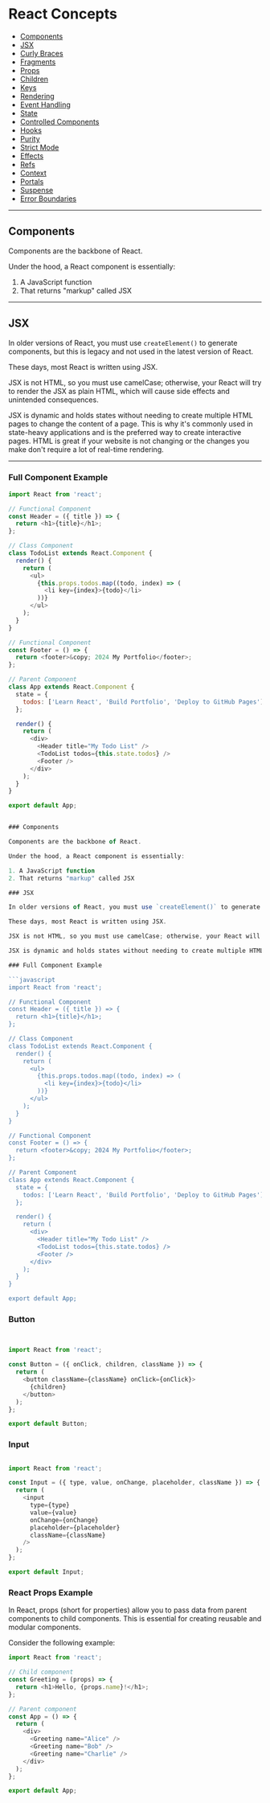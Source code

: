# React Concepts

- [Components](#components)
- [JSX](#jsx)
- [Curly Braces](#curly-braces)
- [Fragments](#fragments)
- [Props](#props)
- [Children](#children)
- [Keys](#keys)
- [Rendering](#rendering)
- [Event Handling](#event-handling)
- [State](#state)
- [Controlled Components](#controlled-components)
- [Hooks](#hooks)
- [Purity](#purity)
- [Strict Mode](#strict-mode)
- [Effects](#effects)
- [Refs](#refs)
- [Context](#context)
- [Portals](#portals)
- [Suspense](#suspense)
- [Error Boundaries](#error-boundaries)

---

## Components

Components are the backbone of React. 

Under the hood, a React component is essentially:

1. A JavaScript function 
2. That returns "markup" called JSX

---

## JSX

In older versions of React, you must use `createElement()` to generate components, but this is legacy and not used in the latest version of React.

These days, most React is written using JSX. 

JSX is not HTML, so you must use camelCase; otherwise, your React will try to render the JSX as plain HTML, which will cause side effects and unintended consequences. 

JSX is dynamic and holds states without needing to create multiple HTML pages to change the content of a page. This is why it's commonly used in state-heavy applications and is the preferred way to create interactive pages. HTML is great if your website is not changing or the changes you make don't require a lot of real-time rendering.

---

### Full Component Example

```javascript
import React from 'react';

// Functional Component
const Header = ({ title }) => {
  return <h1>{title}</h1>;
};

// Class Component
class TodoList extends React.Component {
  render() {
    return (
      <ul>
        {this.props.todos.map((todo, index) => (
          <li key={index}>{todo}</li>
        ))}
      </ul>
    );
  }
}

// Functional Component
const Footer = () => {
  return <footer>&copy; 2024 My Portfolio</footer>;
};

// Parent Component
class App extends React.Component {
  state = {
    todos: ['Learn React', 'Build Portfolio', 'Deploy to GitHub Pages']
  };

  render() {
    return (
      <div>
        <Header title="My Todo List" />
        <TodoList todos={this.state.todos} />
        <Footer />
      </div>
    );
  }
}

export default App;


### Components

Components are the backbone of React. 

Under the hood, a React component is essentially:

1. A JavaScript function 
2. That returns "markup" called JSX

### JSX

In older versions of React, you must use `createElement()` to generate components, but this is legacy and not used in the latest version of React.

These days, most React is written using JSX. 

JSX is not HTML, so you must use camelCase; otherwise, your React will try to render the JSX as plain HTML, which will cause side effects and unintended consequences. 

JSX is dynamic and holds states without needing to create multiple HTML pages to change the content of a page. This is why it's commonly used in state-heavy applications and is the preferred way to create interactive pages. HTML is great if your website is not changing or the changes you make don't require a lot of real-time rendering.

### Full Component Example

```javascript
import React from 'react';

// Functional Component
const Header = ({ title }) => {
  return <h1>{title}</h1>;
};

// Class Component
class TodoList extends React.Component {
  render() {
    return (
      <ul>
        {this.props.todos.map((todo, index) => (
          <li key={index}>{todo}</li>
        ))}
      </ul>
    );
  }
}

// Functional Component
const Footer = () => {
  return <footer>&copy; 2024 My Portfolio</footer>;
};

// Parent Component
class App extends React.Component {
  state = {
    todos: ['Learn React', 'Build Portfolio', 'Deploy to GitHub Pages']
  };

  render() {
    return (
      <div>
        <Header title="My Todo List" />
        <TodoList todos={this.state.todos} />
        <Footer />
      </div>
    );
  }
}

export default App;
```

### Button
```javascript


import React from 'react';

const Button = ({ onClick, children, className }) => {
  return (
    <button className={className} onClick={onClick}>
      {children}
    </button>
  );
};

export default Button;
```
### Input
```javascript

import React from 'react';

const Input = ({ type, value, onChange, placeholder, className }) => {
  return (
    <input
      type={type}
      value={value}
      onChange={onChange}
      placeholder={placeholder}
      className={className}
    />
  );
};

export default Input;
```

### React Props Example

In React, props (short for properties) allow you to pass data from parent components to child components. This is essential for creating reusable and modular components.

Consider the following example:

```javascript
import React from 'react';

// Child component
const Greeting = (props) => {
  return <h1>Hello, {props.name}!</h1>;
};

// Parent component
const App = () => {
  return (
    <div>
      <Greeting name="Alice" />
      <Greeting name="Bob" />
      <Greeting name="Charlie" />
    </div>
  );
};

export default App;
